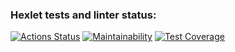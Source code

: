 ### Hexlet tests and linter status:
[![Actions Status](https://github.com/AlexSorb/java-project-72/actions/workflows/hexlet-check.yml/badge.svg)](https://github.com/AlexSorb/java-project-72/actions)
[![Maintainability](https://api.codeclimate.com/v1/badges/fa77a7d8b611779df892/maintainability)](https://codeclimate.com/github/AlexSorb/java-project-72/maintainability)
[![Test Coverage](https://api.codeclimate.com/v1/badges/fa77a7d8b611779df892/test_coverage)](https://codeclimate.com/github/AlexSorb/java-project-72/test_coverage)

